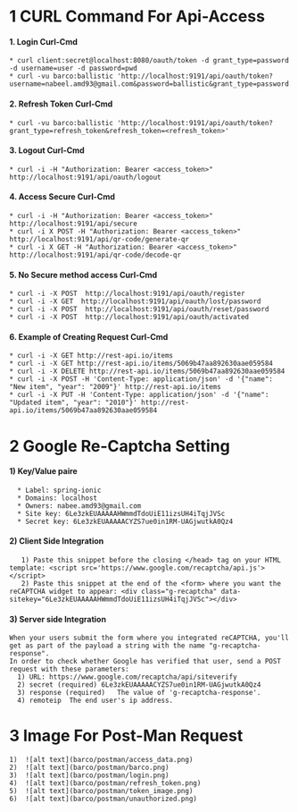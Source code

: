 # 1 CURL Command For Api-Access
#### 1. Login Curl-Cmd
	* curl client:secret@localhost:8080/oauth/token -d grant_type=password -d username=user -d password=pwd
	* curl -vu barco:ballistic 'http://localhost:9191/api/oauth/token?username=nabeel.amd93@gmail.com&password=ballistic&grant_type=password'
#### 2. Refresh Token Curl-Cmd
	* curl -vu barco:ballistic 'http://localhost:9191/api/oauth/token?grant_type=refresh_token&refresh_token=<refresh_token>'
#### 3. Logout Curl-Cmd
    * curl -i -H "Authorization: Bearer <access_token>" http://localhost:9191/api/oauth/logout
#### 4. Access Secure Curl-Cmd
	* curl -i -H "Authorization: Bearer <access_token>" http://localhost:9191/api/secure
	* curl -i X POST -H "Authorization: Bearer <access_token>" http://localhost:9191/api/qr-code/generate-qr
	* curl -i X GET -H "Authorization: Bearer <access_token>" http://localhost:9191/api/qr-code/decode-qr
#### 5. No Secure method access Curl-Cmd
	* curl -i -X POST  http://localhost:9191/api/oauth/register
	* curl -i -X GET  http://localhost:9191/api/oauth/lost/password
	* curl -i -X POST  http://localhost:9191/api/oauth/reset/password
	* curl -i -X POST  http://localhost:9191/api/oauth/activated
#### 6. Example of Creating Request Curl-Cmd
	* curl -i -X GET http://rest-api.io/items
	* curl -i -X GET http://rest-api.io/items/5069b47aa892630aae059584
	* curl -i -X DELETE http://rest-api.io/items/5069b47aa892630aae059584
	* curl -i -X POST -H 'Content-Type: application/json' -d '{"name": "New item", "year": "2009"}' http://rest-api.io/items
	* curl -i -X PUT -H 'Content-Type: application/json' -d '{"name": "Updated item", "year": "2010"}' http://rest-api.io/items/5069b47aa892630aae059584

# 2 Google Re-Captcha Setting
#### 1) Key/Value paire
```
  * Label: spring-ionic
  * Domains: localhost
  * Owners: nabee.amd93@gmail.com
  * Site key: 6Le3zkEUAAAAAHWmmdTdoUiE11izsUH4iTqjJVSc
  * Secret key: 6Le3zkEUAAAAACYZS7ue0in1RM-UAGjwutkA0Qz4
```
#### 2) Client Side Integration
```
   1) Paste this snippet before the closing </head> tag on your HTML template: <script src='https://www.google.com/recaptcha/api.js'></script>
   2) Paste this snippet at the end of the <form> where you want the reCAPTCHA widget to appear: <div class="g-recaptcha" data-sitekey="6Le3zkEUAAAAAHWmmdTdoUiE11izsUH4iTqjJVSc"></div>
```
#### 3) Server side Integration
```
When your users submit the form where you integrated reCAPTCHA, you'll get as part of the payload a string with the name "g-recaptcha-response".
In order to check whether Google has verified that user, send a POST request with these parameters:
  1) URL: https://www.google.com/recaptcha/api/siteverify
  2) secret (required) 6Le3zkEUAAAAACYZS7ue0in1RM-UAGjwutkA0Qz4
  3) response (required)   The value of 'g-recaptcha-response'.
  4) remoteip  The end user's ip address.
```
# 3 Image For Post-Man Request
    1)  ![alt text](barco/postman/access_data.png)
    2)  ![alt text](barco/postman/barco.png)
    3)  ![alt text](barco/postman/login.png)
    4)  ![alt text](barco/postman/refresh_token.png)
    5)  ![alt text](barco/postman/token_image.png)
    6)  ![alt text](barco/postman/unauthorized.png)
